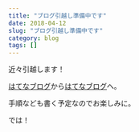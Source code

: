 ```yaml
---
title: "ブログ引越し準備中です"
date: 2018-04-12
slug: "ブログ引越し準備中です"
category: blog
tags: []
---
```

<p>近々引越します！</p>

<p><a class="keyword" href="http://d.hatena.ne.jp/keyword/%A4%CF%A4%C6%A4%CA%A5%D6%A5%ED%A5%B0">はてなブログ</a>から<a class="keyword" href="http://d.hatena.ne.jp/keyword/%A4%CF%A4%C6%A4%CA%A5%D6%A5%ED%A5%B0">はてなブログ</a>へ。</p>

<p>手順なども書く予定なのでお楽しみに。</p>

<p>では！</p>
